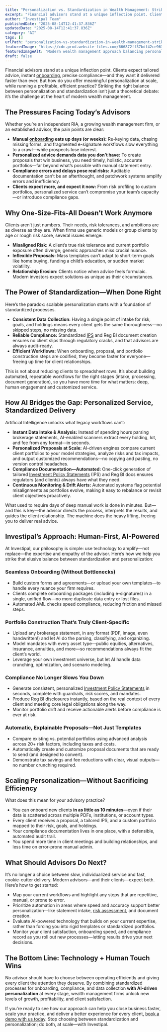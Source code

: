 ```yaml
---
title: "Personalization vs. Standardization in Wealth Management: Striking the Right Balance with AI"
excerpt: "Financial advisors stand at a unique inflection point. Clients expect tailored advice, instant onboarding , precise compliance-and they want it delivered faster than ever."
author: "Investipal Team"
publishedDate: "2025-08-14T12:41:37.836Z"
updatedDate: "2025-08-14T12:41:37.836Z"
category: "AI"
tags: []
urlPath: "personalization-vs-standardization-in-wealth-management-striking-the-right-balance-with-ai"
featuredImage: "https://cdn.prod.website-files.com/666872ff37bdf42ce9637d77/6889a3311298f57c17b61d8b_pexels-photo-33175666.jpeg"
featuredImageAlt: "Modern wealth management approach balancing personalized service with standardized efficient processes"
draft: false
---
```

<p>Financial advisors stand at a unique inflection point. Clients expect tailored advice, instant <a href="/blog/onboarding">onboarding</a>, precise compliance—and they want it delivered faster than ever. But how do you offer meaningful personalization at scale, while running a profitable, efficient practice? Striking the right balance between personalization and standardization isn’t just a theoretical debate: it’s the challenge at the heart of modern wealth management.</p>

<h2>The Pressures Facing Today’s Advisors</h2>
<p>Whether you’re an independent RIA, a growing wealth management firm, or an established advisor, the pain points are clear:</p>
<ul><li><strong>Manual <a href="/blog/onboarding">onboarding</a> eats up days (or weeks):</strong> Re-keying data, chasing missing forms, and fragmented e-signature workflows slow everything to a crawl—while prospects lose interest.</li><li><strong>Personalized advice demands data you don’t have:</strong> To create proposals that win business, you need timely, holistic, accurate portfolios—far beyond what’s possible with manual statement entry.</li><li><strong>Compliance errors and delays pose real risks:</strong> Auditable documentation can’t be an afterthought, and patchwork systems amplify errors and inefficiency.</li><li><strong>Clients expect more, and expect it now:</strong> From risk profiling to custom portfolios, personalized service can’t compromise your team’s capacity—or introduce compliance gaps.</li></ul>

<h2>Why One-Size-Fits-All Doesn’t Work Anymore</h2>
<p>Clients aren’t just numbers. Their needs, risk tolerances, and ambitions are as diverse as they are. When firms use generic models or group clients by age or rough risk score, several issues emerge:</p>
<ul><li><strong>Misaligned Risk:</strong> A client’s true risk tolerance and current portfolio exposure often diverge; generic approaches miss crucial nuance.</li><li><strong>Inflexible Proposals:</strong> Mass templates can’t adapt to short-term goals like home buying, funding a child’s education, or sudden market volatility.</li><li><strong>Relationship Erosion:</strong> Clients notice when advice feels formulaic. Modern investors expect solutions as unique as their circumstances.</li></ul>

<h2>The Power of Standardization—When Done Right</h2>
<p>Here’s the paradox: scalable personalization starts with a foundation of standardized processes.</p>
<ul><li><strong>Consistent Data Collection:</strong> Having a single point of intake for risk, goals, and holdings means every client gets the same thoroughness—no skipped steps, no missing data.</li><li><strong>Reliable Compliance:</strong> Standardized <a href="/features/investment-policy-statements">IPS</a> and Reg BI document creation ensures no client slips through regulatory cracks, and that advisors are always audit-ready.</li><li><strong>Efficient Workflows:</strong> When onboarding, proposal, and portfolio construction steps are codified, they become faster for everyone—freeing up time for client relationships.</li></ul>
<p>This is not about reducing clients to spreadsheet rows. It’s about building automated, repeatable workflows for the right stages (intake, processing, document generation), so you have more time for what matters: deep, human engagement and customized service.</p>

<h2>How AI Bridges the Gap: Personalized Service, Standardized Delivery</h2>
<p>Artificial Intelligence unlocks what legacy workflows can’t:</p>
<ul><li><strong>Instant Data Intake & Analysis:</strong> Instead of spending hours parsing brokerage statements, AI-enabled scanners extract every holding, lot, and fee from any format—in seconds.</li><li><strong>Personalized Proposals at Scale:</strong> AI-driven engines compare current client portfolios to your model strategies, analyze risks and tax impacts, and output customized recommendations—no copying and pasting, no version control headaches.</li><li><strong>Compliance Documentation—Automated:</strong> One-click generation of tailored <a href="/features/investment-policy-statements">Investment Policy Statements</a> (IPS) and Reg BI docs ensures regulators (and clients) always have what they need.</li><li><strong>Continuous Monitoring & Drift Alerts:</strong> Automated systems flag potential misalignments as portfolios evolve, making it easy to rebalance or revisit client objectives proactively.</li></ul>
<p>What used to require days of deep manual work is done in minutes. But—and this is key—the advisor directs the process, interprets the results, and guides the client relationship. The machine does the heavy lifting, freeing you to deliver real advice.</p>

<h2>Investipal’s Approach: Human-First, AI-Powered</h2>
<p>At Investipal, our philosophy is simple: use technology to amplify—not replace—the expertise and empathy of the advisor. Here’s how we help you strike that elusive balance between standardization and personalization:</p>

<h3>Seamless Onboarding (Without Bottlenecks)</h3>
<ul><li>Build custom forms and agreements—or upload your own templates—to handle every nuance your firm requires.</li><li>Clients complete onboarding packages (including e-signatures) in a single, unified flow—no more duplicate data entry or lost files.</li><li>Automated AML checks speed compliance, reducing friction and missed steps.</li></ul>

<h3>Portfolio Construction That’s Truly Client-Specific</h3>
<ul><li>Upload any brokerage statement, in any format (PDF, image, even handwritten!) and let AI do the parsing, classifying, and organizing.</li><li>Model mandates with every asset type—public equities, alternatives, insurance, annuities, and more—so recommendations always fit the client’s world.</li><li>Leverage your own investment universe, but let AI handle data crunching, optimization, and scenario modeling.</li></ul>

<h3>Compliance No Longer Slows You Down</h3>
<ul><li>Generate consistent, personalized <a href="/features/investment-policy-statements">Investment Policy Statements</a> in seconds, complete with guardrails, risk scores, and mandates.</li><li>Produce Reg BI disclosures instantly, based on the real context of every client and meeting core legal obligations along the way.</li><li>Monitor portfolio drift and receive actionable alerts before compliance is ever at risk.</li></ul>

<h3>Automatic, Explainable Proposals—Not Just Templates</h3>
<ul><li>Compare existing vs. potential portfolios using advanced analysis across 20+ risk factors, including taxes and costs.</li><li>Automatically create and customize proposal documents that are ready to send (and designed to convert).</li><li>Demonstrate tax savings and fee reductions with clear, visual outputs—no number crunching required.</li></ul>

<h2>Scaling Personalization—Without Sacrificing Efficiency</h2>
<p>What does this mean for your advisory practice?</p>
<ul><li>You can onboard new clients <strong>in as little as 10 minutes</strong>—even if their data is scattered across multiple PDFs, institutions, or account types.</li><li>Every client receives a proposal, a tailored IPS, and a custom portfolio mapped to their risk, goals, and holdings.</li><li>Your compliance documentation lives in one place, with a defensible, automated audit trail.</li><li>You spend more time in client meetings and building relationships, and less time on error-prone manual admin.</li></ul>

<h2>What Should Advisors Do Next?</h2>
<p>It’s no longer a choice between slow, individualized service and fast, cookie-cutter delivery. Modern advisors—and their clients—expect both. Here’s how to get started:</p>
<ul><li>Map your current workflows and highlight any steps that are repetitive, manual, or prone to error.</li><li>Prioritize automation in areas where speed and accuracy support better personalization—like statement intake, <a href="/risk-assessment">risk assessment</a>, and document creation.</li><li>Evaluate AI-powered technology that builds on your current expertise, rather than forcing you into rigid templates or standardized portfolios.</li><li>Monitor your client satisfaction, onboarding speed, and compliance record as you roll out new processes—letting results drive your next decisions.</li></ul>

<h2>The Bottom Line: Technology + Human Touch Wins</h2>
<p>No advisor should have to choose between operating efficiently and giving every client the attention they deserve. By combining standardized processes for onboarding, compliance, and data collection <strong>with AI-driven personalization</strong> at every stage, wealth management firms unlock new levels of growth, profitability, and client satisfaction. </p>
<p>If you’re ready to see how our approach can help you close business faster, scale your practice, and deliver a better experience for every client, <a href="/book-a-demo" target="_blank">book a demo with us today</a>. Stop choosing between standardization and personalization; do both, at scale—with Investipal.</p>